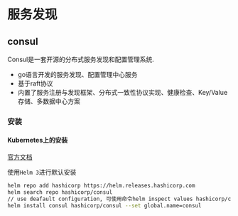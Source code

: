 # 服务发现

## consul

Consul是一套开源的分布式服务发现和配置管理系统.
- go语言开发的服务发现、配置管理中心服务
- 基于raft协议
- 内置了服务注册与发现框架、分布式一致性协议实现、健康检查、Key/Value存储、多数据中心方案


### 安装

#### Kubernetes上的安装
[官方文档](https://www.consul.io/docs/k8s/installation/overview)

使用`Helm 3`进行默认安装
```bash
helm repo add hashicorp https://helm.releases.hashicorp.com
helm search repo hashicorp/consul
// use deafault configuration, 可使用命令helm inspect values hashicorp/consul查看consul配置
helm install consul hashicorp/consul --set global.name=consul
```